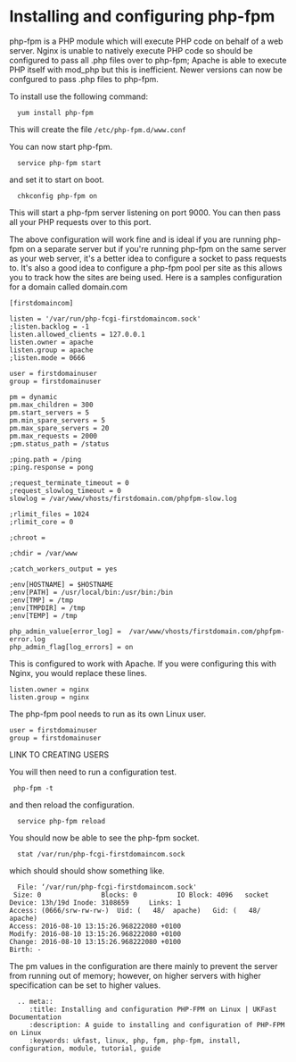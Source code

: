 # Installing and configuring php-fpm

php-fpm is a PHP module which will execute PHP code on behalf of a web server. Nginx is unable to natively execute PHP code so should be configured to pass all .php files over to php-fpm; Apache is able to execute PHP itself with mod_php but this is inefficient. Newer versions can now be confgured to pass .php files to php-fpm.

To install use the following command:

```console
  yum install php-fpm
```

This will create the file `/etc/php-fpm.d/www.conf`

You can now start php-fpm.

```console
  service php-fpm start
```

and set it to start on boot.

```console
  chkconfig php-fpm on
```

This will start a php-fpm server listening on port 9000. You can then pass all your PHP requests over to this port.

The above configuration will work fine and is ideal if you are running php-fpm on a separate server but if you're running php-fpm on the same server as your web server, it's a better idea to configure a socket to pass requests to. It's also a good idea to configure a php-fpm pool per site as this allows you to track how the sites are being used. Here is a samples configuration for a domain called domain.com

```console
[firstdomaincom]

listen = '/var/run/php-fcgi-firstdomaincom.sock'
;listen.backlog = -1
listen.allowed_clients = 127.0.0.1
listen.owner = apache
listen.group = apache
;listen.mode = 0666

user = firstdomainuser
group = firstdomainuser

pm = dynamic
pm.max_children = 300
pm.start_servers = 5
pm.min_spare_servers = 5
pm.max_spare_servers = 20
pm.max_requests = 2000
;pm.status_path = /status

;ping.path = /ping
;ping.response = pong

;request_terminate_timeout = 0
;request_slowlog_timeout = 0
slowlog = /var/www/vhosts/firstdomain.com/phpfpm-slow.log

;rlimit_files = 1024
;rlimit_core = 0

;chroot =

;chdir = /var/www

;catch_workers_output = yes

;env[HOSTNAME] = $HOSTNAME
;env[PATH] = /usr/local/bin:/usr/bin:/bin
;env[TMP] = /tmp
;env[TMPDIR] = /tmp
;env[TEMP] = /tmp

php_admin_value[error_log] =  /var/www/vhosts/firstdomain.com/phpfpm-error.log
php_admin_flag[log_errors] = on
```

This is configured to work with Apache. If you were configuring this with Nginx, you would replace these lines.

```console
listen.owner = nginx
listen.group = nginx
```

The php-fpm pool needs to run as its own Linux user.

```console
user = firstdomainuser
group = firstdomainuser
```

LINK TO CREATING USERS

You will then need to run a configuration test.

```console
 php-fpm -t
```

and then reload the configuration.

```console
  service php-fpm reload
```

You should now be able to see the php-fpm socket.

```console
  stat /var/run/php-fcgi-firstdomaincom.sock
  ```

 which should should show something like.

 ```console
   File: ‘/var/run/php-fcgi-firstdomaincom.sock'
  Size: 0               Blocks: 0          IO Block: 4096   socket
Device: 13h/19d Inode: 3108659     Links: 1
Access: (0666/srw-rw-rw-)  Uid: (   48/  apache)   Gid: (   48/  apache)
Access: 2016-08-10 13:15:26.968222080 +0100
Modify: 2016-08-10 13:15:26.968222080 +0100
Change: 2016-08-10 13:15:26.968222080 +0100
 Birth: -
```

The pm values in the configuration are there mainly to prevent the server from running out of memory; however, on higher servers with higher specification can be set to higher values.

```eval_rst
  .. meta::
     :title: Installing and configuration PHP-FPM on Linux | UKFast Documentation
     :description: A guide to installing and configuration of PHP-FPM on Linux
     :keywords: ukfast, linux, php, fpm, php-fpm, install, configuration, module, tutorial, guide
